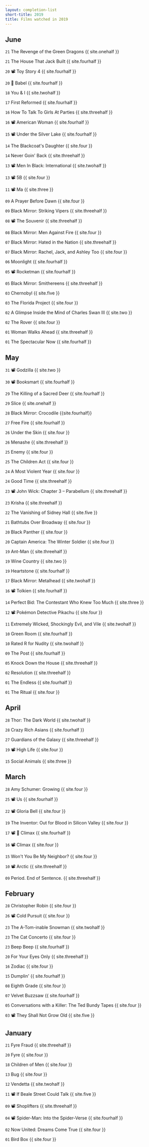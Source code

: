 ```yaml
---
layout: completion-list
short-title: 2019
title: Films watched in 2019
---
```

## June
`21` The Revenge of the Green Dragons {{ site.onehalf }}

`21` The House That Jack Built {{ site.fourhalf }}

`20` 📽 Toy Story 4 {{ site.fourhalf }}

`20` 🔁 Babel {{  site.fourhalf }}

`18` You & I {{ site.twohalf }}

`17` First Reformed {{ site.fourhalf }}

`16` How To Talk To Girls At Parties {{ site.threehalf }}

`16` 📽 American Woman {{ site.fourhalf }}

`15` 📽 Under the Silver Lake {{ site.fourhalf }}

`14` The Blackcoat's Daughter {{ site.four }}

`14` Never Goin' Back {{ site.threehalf }}

`13` 📽 Men In Black: International {{ site.twohalf }}

`13` 📽 5B {{ site.four }}

`11` 📽 Ma {{ site.three }}

`09` A Prayer Before Dawn {{ site.four }}

`09` Black Mirror: Striking Vipers {{ site.threehalf }}

`08` 📽 The Souvenir {{ site.threehalf }}

`08` Black Mirror: Men Against Fire {{ site.four }}

`07` Black Mirror: Hated in the Nation {{ site.threehalf }}

`07` Black Mirror: Rachel, Jack, and Ashley Too {{ site.four }}

`06` Moonlight {{ site.fourhalf }}

`05` 📽 Rocketman {{ site.fourhalf }}

`05` Black Mirror: Smithereens {{ site.threehalf }}

`03` Chernobyl {{ site.five }}

`03` The Florida Project {{ site.four }}

`02` A Glimpse Inside the Mind of Charles Swan III {{ site.two }}

`02` The Rover {{ site.four }}

`01` Woman Walks Ahead {{ site.threehalf }}

`01` The Spectacular Now {{ site.fourhalf }}

## May
`31` 📽 Godzilla {{ site.two }}

`30` 📽 Booksmart {{ site.fourhalf }}

`29` The Killing of a Sacred Deer {{ site.fourhalf }}

`29` Slice {{ site.onehalf }}

`28` Black Mirror: Crocodile {{site.fourhalf}}

`27` Free Fire {{ site.fourhalf }}

`26` Under the Skin {{ site.four }}

`26` Menashe {{ site.threehalf }}

`25` Enemy {{ site.four }}

`25` The Children Act {{ site.four }}

`24` A Most Violent Year {{ site.four }}

`24` Good Time {{ site.threehalf }}

`23` 📽 John Wick: Chapter 3 – Parabellum {{ site.threehalf }}

`23` Krisha {{ site.threehalf }}

`22` The Vanishing of Sidney Hall {{ site.five }}

`21` Bathtubs Over Broadway {{ site.four }}

`20` Black Panther {{ site.four }}

`20` Captain America: The Winter Soldier {{ site.four }}

`19` Ant-Man {{ site.threehalf }}

`19` Wine Country {{ site.two }}

`19` Heartstone {{ site.fourhalf }}

`17` Black Mirror: Metalhead {{ site.twohalf }}

`16` 📽 Tolkien {{ site.fourhalf }}

`14` Perfect Bid: The Contestant Who Knew Too Much {{ site.three }}

`12` 📽 Pokémon Detective Pikachu {{ site.four }}

`11` Extremely Wicked, Shockingly Evil, and Vile {{ site.twohalf }}

`10` Green Room {{ site.fourhalf }}

`10` Rated R for Nudity {{ site.twohalf }}

`09` The Post {{ site.fourhalf }}

`05` Knock Down the House {{ site.threehalf }}

`02` Resolution {{ site.threehalf }}

`01` The Endless {{ site.fourhalf }}

`01` The Ritual {{ site.four }}

## April
`28` Thor: The Dark World {{ site.twohalf }}

`28` Crazy Rich Asians {{ site.fourhalf }}

`27` Guardians of the Galaxy {{ site.threehalf }}

`19` 📽 High Life {{ site.four }}

`15` Social Animals {{ site.three }}

## March
`28` Amy Schumer: Growing {{ site.four }}

`25` 📽 Us {{ site.fourhalf }}

`22` 📽 Gloria Bell {{ site.four }}

`19` The Inventor: Out for Blood in Silicon Valley {{ site.four }}

`17` 📽 🔁 Climax {{ site.fourhalf }}

`16` 📽 Climax {{ site.four }}

`15` Won't You Be My Neighbor? {{ site.four }}

`10` 📽 Arctic {{ site.threehalf }}

`09` Period. End of Sentence. {{ site.threehalf }}

## February
`28` Christopher Robin {{ site.four }}

`26` 📽 Cold Pursuit {{ site.four }}

`23` The A-Tom-inable Snowman {{ site.twohalf }}

`23` The Cat Concerto {{ site.four }}

`23` Beep Beep {{ site.fourhalf }}

`20` For Your Eyes Only {{ site.threehalf }}

`16` Zodiac {{ site.four }}

`15` Dumplin' {{ site.fourhalf }}

`08` Eighth Grade {{ site.four }}

`07` Velvet Buzzsaw {{ site.fourhalf }}

`05` Conversations with a Killer: The Ted Bundy Tapes {{ site.four }}

`03` 📽 They Shall Not Grow Old {{ site.five }}

## January
`21` Fyre Fraud {{ site.threehalf }}

`20` Fyre {{ site.four }}

`18` Children of Men {{ site.four }}

`13` Bug {{ site.four }}

`12` Vendetta {{ site.twohalf }}

`11` 📽 If Beale Street Could Talk {{ site.five }}

`09` 📽 Shoplifters {{ site.threehalf }}

`04` 📽 Spider-Man: Into the Spider-Verse {{ site.fourhalf }}

`02` Now United: Dreams Come True {{ site.four }}

`01` Bird Box {{ site.four }}
